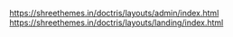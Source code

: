 https://shreethemes.in/doctris/layouts/admin/index.html
https://shreethemes.in/doctris/layouts/landing/index.html